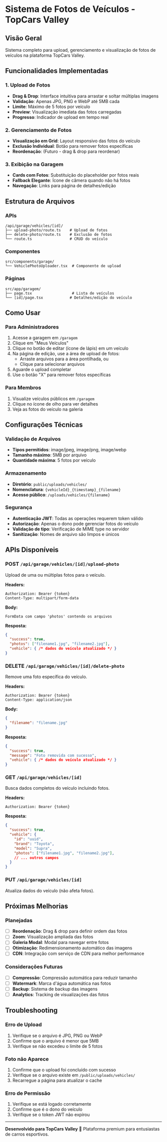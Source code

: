 # Sistema de Fotos de Veículos - TopCars Valley

## Visão Geral
Sistema completo para upload, gerenciamento e visualização de fotos de veículos na plataforma TopCars Valley.

## Funcionalidades Implementadas

### 1. Upload de Fotos
- **Drag & Drop**: Interface intuitiva para arrastar e soltar múltiplas imagens
- **Validação**: Apenas JPG, PNG e WebP até 5MB cada
- **Limite**: Máximo de 5 fotos por veículo
- **Preview**: Visualização imediata das fotos carregadas
- **Progresso**: Indicador de upload em tempo real

### 2. Gerenciamento de Fotos
- **Visualização em Grid**: Layout responsivo das fotos do veículo
- **Exclusão Individual**: Botão para remover fotos específicas
- **Reordenação**: (Futuro - drag & drop para reordenar)

### 3. Exibição na Garagem
- **Cards com Fotos**: Substituição do placeholder por fotos reais
- **Fallback Elegante**: Ícone de câmera quando não há fotos
- **Navegação**: Links para página de detalhes/edição

## Estrutura de Arquivos

### APIs
```
/api/garage/vehicles/[id]/
├── upload-photo/route.ts    # Upload de fotos
├── delete-photo/route.ts    # Exclusão de fotos
└── route.ts                 # CRUD do veículo
```

### Componentes
```
src/components/garage/
└── VehiclePhotoUploader.tsx  # Componente de upload
```

### Páginas
```
src/app/garagem/
├── page.tsx                  # Lista de veículos
└── [id]/page.tsx            # Detalhes/edição do veículo
```

## Como Usar

### Para Administradores
1. Acesse a garagem em `/garagem`
2. Clique em "Meus Veículos"
3. Clique no botão de editar (ícone de lápis) em um veículo
4. Na página de edição, use a área de upload de fotos:
   - Arraste arquivos para a área pontilhada, ou
   - Clique para selecionar arquivos
5. Aguarde o upload completar
6. Use o botão "X" para remover fotos específicas

### Para Membros
1. Visualize veículos públicos em `/garagem`
2. Clique no ícone de olho para ver detalhes
3. Veja as fotos do veículo na galeria

## Configurações Técnicas

### Validação de Arquivos
- **Tipos permitidos**: image/jpeg, image/png, image/webp
- **Tamanho máximo**: 5MB por arquivo
- **Quantidade máxima**: 5 fotos por veículo

### Armazenamento
- **Diretório**: `public/uploads/vehicles/`
- **Nomenclatura**: `{vehicleId}_{timestamp}_{filename}`
- **Acesso público**: `/uploads/vehicles/{filename}`

### Segurança
- **Autenticação JWT**: Todas as operações requerem token válido
- **Autorização**: Apenas o dono pode gerenciar fotos do veículo
- **Validação de tipo**: Verificação de MIME type no servidor
- **Sanitização**: Nomes de arquivo são limpos e únicos

## APIs Disponíveis

### POST `/api/garage/vehicles/[id]/upload-photo`
Upload de uma ou múltiplas fotos para o veículo.

**Headers:**
```
Authorization: Bearer {token}
Content-Type: multipart/form-data
```

**Body:**
```
FormData com campo 'photos' contendo os arquivos
```

**Resposta:**
```json
{
  "success": true,
  "photos": ["filename1.jpg", "filename2.jpg"],
  "vehicle": { /* dados do veículo atualizado */ }
}
```

### DELETE `/api/garage/vehicles/[id]/delete-photo`
Remove uma foto específica do veículo.

**Headers:**
```
Authorization: Bearer {token}
Content-Type: application/json
```

**Body:**
```json
{
  "filename": "filename.jpg"
}
```

**Resposta:**
```json
{
  "success": true,
  "message": "Foto removida com sucesso",
  "vehicle": { /* dados do veículo atualizado */ }
}
```

### GET `/api/garage/vehicles/[id]`
Busca dados completos do veículo incluindo fotos.

**Headers:**
```
Authorization: Bearer {token}
```

**Resposta:**
```json
{
  "success": true,
  "vehicle": {
    "id": "uuid",
    "brand": "Toyota",
    "model": "Supra",
    "photos": ["filename1.jpg", "filename2.jpg"],
    // ... outros campos
  }
}
```

### PUT `/api/garage/vehicles/[id]`
Atualiza dados do veículo (não afeta fotos).

## Próximas Melhorias

### Planejadas
- [ ] **Reordenação**: Drag & drop para definir ordem das fotos
- [ ] **Zoom**: Visualização ampliada das fotos
- [ ] **Galeria Modal**: Modal para navegar entre fotos
- [ ] **Otimização**: Redimensionamento automático das imagens
- [ ] **CDN**: Integração com serviço de CDN para melhor performance

### Considerações Futuras
- [ ] **Compressão**: Compressão automática para reduzir tamanho
- [ ] **Watermark**: Marca d'água automática nas fotos
- [ ] **Backup**: Sistema de backup das imagens
- [ ] **Analytics**: Tracking de visualizações das fotos

## Troubleshooting

### Erro de Upload
1. Verifique se o arquivo é JPG, PNG ou WebP
2. Confirme que o arquivo é menor que 5MB
3. Verifique se não excedeu o limite de 5 fotos

### Foto não Aparece
1. Confirme que o upload foi concluído com sucesso
2. Verifique se o arquivo existe em `/public/uploads/vehicles/`
3. Recarregue a página para atualizar o cache

### Erro de Permissão
1. Verifique se está logado corretamente
2. Confirme que é o dono do veículo
3. Verifique se o token JWT não expirou

---

**Desenvolvido para TopCars Valley** 🏁
Plataforma premium para entusiastas de carros esportivos.
